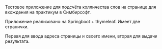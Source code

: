 Тестовое приложение для подсчёта колличества слов на странице для вхождения на практикум в Симбирсофт.

Приложение реализовано на Springboot + thymeleaf. Имеет две странички. 

Первая для ввода адреса страницы и своего имени, вторая для выдачи результата.
